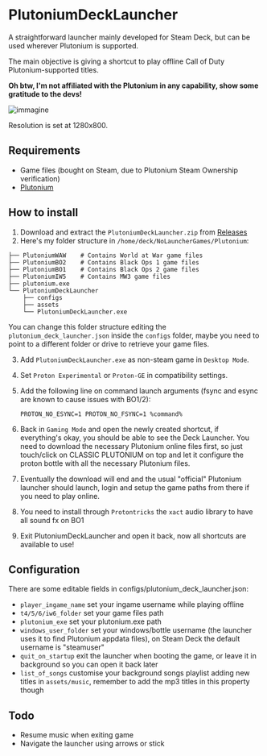 # PlutoniumDeckLauncher

A straightforward launcher mainly developed for Steam Deck, but can be used wherever Plutonium is supported.

The main objective is giving a shortcut to play offline Call of Duty Plutonium-supported titles.

**Oh btw, I'm not affiliated with the Plutonium in any capability, show some gratitude to the devs!**

![immagine](https://github.com/framilano/PlutoniumDeckLauncher/assets/28491164/345a3045-9b24-45e0-8c6f-35f3f5710c11)


Resolution is set at 1280x800.

## Requirements
- Game files (bought on Steam, due to Plutonium Steam Ownership verification)
- [Plutonium](https://cdn.plutonium.pw/updater/plutonium.exe)

## How to install
1. Download and extract the `PlutoniumDeckLauncher.zip` from [Releases](https://github.com/framilano/PlutoniumDeckLauncher/releases)
2. Here's my folder structure in `/home/deck/NoLauncherGames/Plutonium`:

```
├── PlutoniumWAW    # Contains World at War game files
├── PlutoniumBO2    # Contains Black Ops 1 game files
├── PlutoniumBO1    # Contains Black Ops 2 game files
├── PlutoniumIW5    # Contains MW3 game files
├── plutonium.exe
└── PlutoniumDeckLauncher
    ├── configs
    ├── assets
    └── PlutoniumDeckLauncher.exe
```
You can change this folder structure editing the `plutonium_deck_launcher.json` inside the `configs` folder, maybe you need to point to a different folder or drive to retrieve your game files.

3. Add `PlutoniumDeckLauncher.exe` as non-steam game in `Desktop Mode`.
4. Set `Proton Experimental` or `Proton-GE` in compatibility settings.
5. Add the following line on command launch arguments (fsync and esync are known to cause issues with BO1/2):

    `PROTON_NO_ESYNC=1 PROTON_NO_FSYNC=1 %command%` 

6. Back in `Gaming Mode` and open the newly created shortcut, if everything's okay, you should be able to see the Deck Launcher. You need to download the necessary Plutonium online files first, so just touch/click on CLASSIC PLUTONIUM on top and let it configure the proton bottle with all the necessary Plutonium files.
7. Eventually the download will end and the usual "official" Plutonium launcher should launch, login and setup the game paths from there if you need to play online.
8. You need to install through `Protontricks` the `xact` audio library to have all sound fx on BO1
9. Exit PlutoniumDeckLauncher and open it back, now all shortcuts are available to use!

## Configuration

There are some editable fields in configs/plutonium_deck_launcher.json:
- `player_ingame_name` set your ingame username while playing offline
- `t4/5/6/iw6_folder` set your game files path
- `plutonium_exe` set your plutonium.exe path
- `windows_user_folder` set your windows/bottle username (the launcher uses it to find Plutonium appdata files), on Steam Deck the default username is "steamuser"
- `quit_on_startup` exit the launcher when booting the game, or leave it in background so you can open it back later
- `list_of_songs` customise your background songs playlist adding new titles in `assets/music`, remember to add the mp3 titles in this property though

## Todo
- Resume music when exiting game
- Navigate the launcher using arrows or stick

